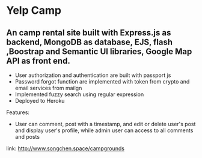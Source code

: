 # Yelp Camp
## An camp rental site built with Express.js as backend, MongoDB as database, EJS, flash ,Boostrap and Semantic UI libraries, Google Map API as front end.
* User authorization and authentication are built with passport js
* Password forgot function are implemented with token from crypto and email services from mailgn
* Implemented fuzzy search using regular expression
* Deployed to Heroku

Features:
- User can comment,  post with a timestamp, and edit or delete user's post and display user's profile, while admin user can access to all comments and posts

link: http://www.songchen.space/campgrounds

